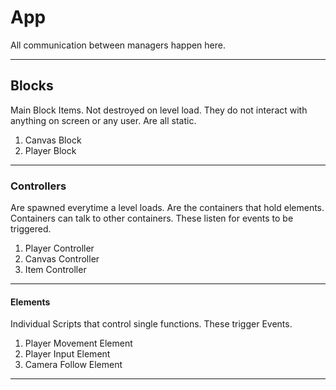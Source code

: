 # App

All communication between managers happen here.

---

## Blocks

Main Block Items. Not destroyed on level load. They do not interact with anything on screen or any user. Are all static.

1. Canvas Block
2. Player Block

---

### Controllers

Are spawned everytime a level loads. Are the containers that hold elements. Containers can talk to other containers. These listen for events to be triggered.

1. Player Controller
2. Canvas Controller
3. Item Controller

--- 

#### Elements

Individual Scripts that control single functions. These trigger Events.

1. Player Movement Element
2. Player Input Element
3. Camera Follow Element

---